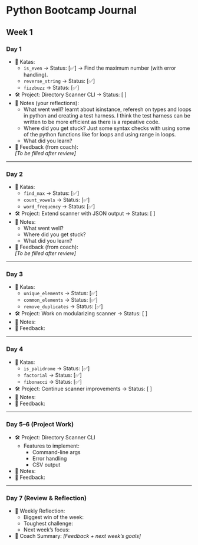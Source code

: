 # Python Bootcamp Journal
## Week 1

### Day 1
- 🥋 Katas:
  - `is_even` → Status: [✅]
  → Find the maximum number (with error handling).  
  - `reverse_string` → Status: [✅]
  - `fizzbuzz` → Status: [✅]
- 🛠️ Project: Directory Scanner CLI → Status: [ ]
- 📝 Notes (your reflections):
  - What went well? 
  learnt about isinstance, referesh on types and loops in python and creating a test harness. I think the test harness can be written to be more efficient as there is a repeative code.
  - Where did you get stuck? Just some syntax checks with using some of the python functions like for loops and using range in loops.
  - What did you learn?
- 💬 Feedback (from coach):  
  _[To be filled after review]_

---

### Day 2
- 🥋 Katas:
  - `find_max` → Status: [✅]
  - `count_vowels` → Status: [✅]
  - `word_frequency` → Status: [✅]
- 🛠️ Project: Extend scanner with JSON output → Status: [ ]
- 📝 Notes:
  - What went well?
  - Where did you get stuck?
  - What did you learn?
- 💬 Feedback (from coach):  
  _[To be filled after review]_

---

### Day 3
- 🥋 Katas:
  - `unique_elements` → Status: [✅]
  - `common_elements` → Status: [✅]
  - `remove_duplicates` → Status: [✅] 
- 🛠️ Project: Work on modularizing scanner → Status: [ ]
- 📝 Notes:
- 💬 Feedback:

---

### Day 4
- 🥋 Katas:
  - `is_palidrome` → Status: [✅]
  - `factorial` → Status: [✅]
  - `fibonacci` → Status: [✅]
- 🛠️ Project: Continue scanner improvements → Status: [ ]
- 📝 Notes:
- 💬 Feedback:

---

### Day 5–6 (Project Work)
- 🛠️ Project: Directory Scanner CLI
  - Features to implement:
    - Command-line args
    - Error handling
    - CSV output
- 📝 Notes:
- 💬 Feedback:

---

### Day 7 (Review & Reflection)
- 📝 Weekly Reflection:
  - Biggest win of the week:
  - Toughest challenge:
  - Next week’s focus:
- 💬 Coach Summary:
  _[Feedback + next week’s goals]_
